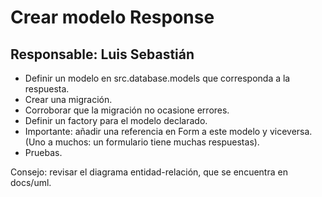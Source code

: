 # Crear modelo Response

## Responsable: Luis Sebastián

* Definir un modelo en src.database.models que corresponda a la respuesta.
* Crear una migración.
* Corroborar que la migración no ocasione errores.
* Definir un factory para el modelo declarado.
* Importante: añadir una referencia en Form a este modelo y viceversa. (Uno a muchos:
  un formulario tiene muchas respuestas).
* Pruebas.

Consejo: revisar el diagrama entidad-relación, que se encuentra en docs/uml.
